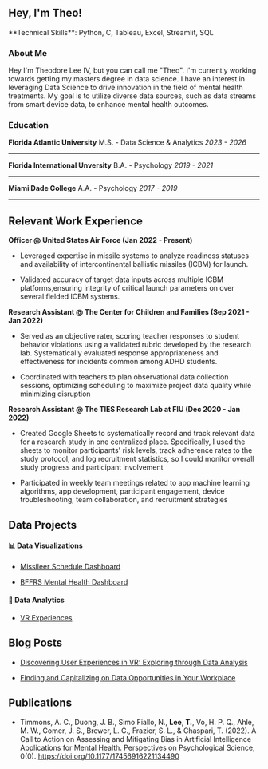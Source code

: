 <h2>Hey, I'm Theo!</h2>                                                                                                                                   
**Technical Skills**: Python, C, Tableau, Excel, Streamlit, SQL

### **About Me**

Hey I'm Theodore Lee IV, but you can call me "Theo". I'm currently working towards getting my masters degree in data science. I have an interest in leveraging Data Science to drive innovation in the field of mental health treatments. My goal is to utilize diverse data sources, such as data streams from smart device data, to enhance mental health outcomes.

### **Education**

**Florida Atlantic University**
M.S. - Data Science & Analytics
_2023 - 2026_

---

**Florida International Unversity**
B.A. - Psychology
_2019 - 2021_

---

**Miami Dade College**
A.A. - Psychology
_2017 - 2019_

---

<h2>Relevant Work Experience</h2>

**Officer @ United States Air Force (Jan 2022 - Present)**

- Leveraged expertise in missile systems to analyze readiness statuses and availability
  of intercontinental ballistic missiles (ICBM) for launch.
  
- Validated accuracy of target data inputs across multiple ICBM platforms,ensuring integrity
  of critical launch parameters on over several fielded ICBM systems.

**Research Assistant @ The Center for Children and Families (Sep 2021 - Jan 2022)**

- Served as an objective rater, scoring teacher responses to student behavior violations using a
  validated rubric developed by the research lab. Systematically evaluated response appropriateness
  and effectiveness for incidents common among ADHD students.
  
- Coordinated with teachers to plan observational data collection sessions, optimizing
  scheduling to maximize project data quality while minimizing disruption

**Research Assistant @ The TIES Research Lab at FIU (Dec 2020 - Jan 2022)**

- Created Google Sheets to systematically record and track relevant data for a research
  study in one centralized place. Specifically, I used the sheets to monitor participants'
  risk levels, track adherence rates to the study protocol, and log recruitment statistics,
  so I could monitor overall study progress and participant involvement
  
- Participated in weekly team meetings related to app machine learning algorithms, app
  development, participant engagement, device troubleshooting, team collaboration, and
  recruitment strategies

<h2>Data Projects</h2>

#### 📊 Data Visualizations

- [Missileer Schedule Dashboard](https://github.com/leetheoiv/Schedule-Dahsboard)

- [BFFRS Mental Health Dashboard](https://github.com/leetheoiv/sexual-gender-minority)
  
#### 🧐 Data Analytics

- [VR Experiences](https://github.com/leetheoiv/vr-experiences)


<h2>Blog Posts</h2>

- [Discovering User Experiences in VR: Exploring through Data Analysis](https://medium.com/@leetheodore24/discovering-user-experiences-in-vr-exploring-through-data-analysis-1c141b47963e)
  
- [Finding and Capitalizing on Data Opportunities in Your Workplace](https://medium.com/@leetheodore24/finding-and-capitalizing-on-data-opportunities-in-your-workplace-3ae6eacecd33)

<h2>Publications</h2>

- Timmons, A. C., Duong, J. B., Simo Fiallo, N., **Lee, T.**, Vo, H. P. Q., Ahle, M. W., Comer, J. S., Brewer, L. C., Frazier, S. 
L., & Chaspari, T. (2022). A Call to Action on Assessing and Mitigating Bias in Artificial Intelligence Applications for Mental Health. Perspectives on Psychological Science, 0(0). https://doi.org/10.1177/17456916221134490
